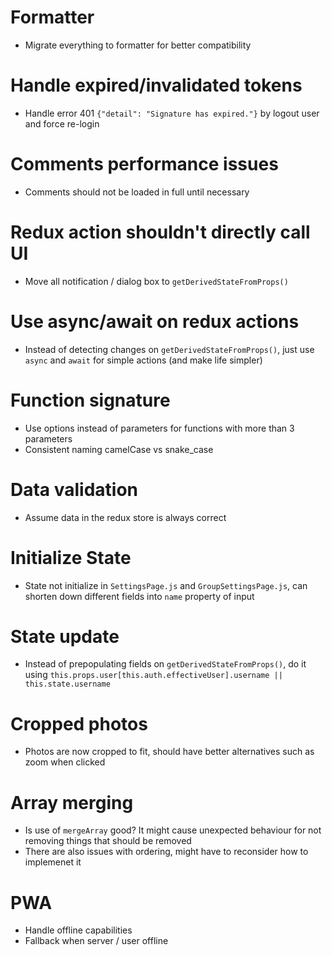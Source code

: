 # Formatter

- Migrate everything to formatter for better compatibility

# Handle expired/invalidated tokens

- Handle error 401 `{"detail": "Signature has expired."}` by logout user and force re-login

# Comments performance issues

- Comments should not be loaded in full until necessary

# Redux action shouldn't directly call UI

- Move all notification / dialog box to `getDerivedStateFromProps()`

# Use async/await on redux actions

- Instead of detecting changes on `getDerivedStateFromProps()`, just use `async` and `await` for simple actions (and make life simpler)

# Function signature

- Use options instead of parameters for functions with more than 3 parameters
- Consistent naming camelCase vs snake_case

# Data validation

- Assume data in the redux store is always correct

# Initialize State

- State not initialize in `SettingsPage.js` and `GroupSettingsPage.js`, can shorten down different fields into `name` property of input

# State update

- Instead of prepopulating fields on `getDerivedStateFromProps()`, do it using `this.props.user[this.auth.effectiveUser].username || this.state.username`

# Cropped photos

- Photos are now cropped to fit, should have better alternatives such as zoom when clicked

# Array merging

- Is use of `mergeArray` good? It might cause unexpected behaviour for not removing things that should be removed
- There are also issues with ordering, might have to reconsider how to implemenet it

# PWA

- Handle offline capabilities
- Fallback when server / user offline
